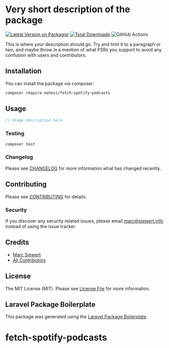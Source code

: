 # Very short description of the package

[![Latest Version on Packagist](https://img.shields.io/packagist/v/mahesi/fetch-spotify-podcasts.svg?style=flat-square)](https://packagist.org/packages/mahesi/fetch-spotify-podcasts)
[![Total Downloads](https://img.shields.io/packagist/dt/mahesi/fetch-spotify-podcasts.svg?style=flat-square)](https://packagist.org/packages/mahesi/fetch-spotify-podcasts)
![GitHub Actions](https://github.com/mahesi/fetch-spotify-podcasts/actions/workflows/main.yml/badge.svg)

This is where your description should go. Try and limit it to a paragraph or two, and maybe throw in a mention of what PSRs you support to avoid any confusion with users and contributors.

## Installation

You can install the package via composer:

```bash
composer require mahesi/fetch-spotify-podcasts
```

## Usage

```php
// Usage description here
```

### Testing

```bash
composer test
```

### Changelog

Please see [CHANGELOG](CHANGELOG.md) for more information what has changed recently.

## Contributing

Please see [CONTRIBUTING](CONTRIBUTING.md) for details.

### Security

If you discover any security related issues, please email marc@siewert.info instead of using the issue tracker.

## Credits

-   [Marc Siewert](https://github.com/mahesi)
-   [All Contributors](../../contributors)

## License

The MIT License (MIT). Please see [License File](LICENSE.md) for more information.

## Laravel Package Boilerplate

This package was generated using the [Laravel Package Boilerplate](https://laravelpackageboilerplate.com).
# fetch-spotify-podcasts
